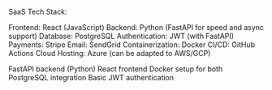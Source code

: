SaaS Tech Stack:

Frontend: React (JavaScript)
Backend: Python (FastAPI for speed and async support)
Database: PostgreSQL
Authentication: JWT (with FastAPI)
Payments: Stripe
Email: SendGrid
Containerization: Docker
CI/CD: GitHub Actions
Cloud Hosting: Azure (can be adapted to AWS/GCP)


FastAPI backend (Python)
React frontend
Docker setup for both
PostgreSQL integration
Basic JWT authentication